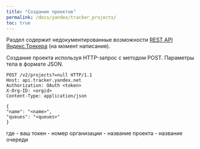 ```yaml
---
title: "Создание проектов"
permalink: /docs/yandex/tracker_projects/
toc: true
---
```


Раздел содержит недокументированные возможности
[REST API Яндекс.Трекера](https://yandex.ru/dev/connect/tracker/api/about.html) (на момент написания).

Создание проекта используя HTTP-запрос с методом POST.
Параметры тела в формате JSON.
```
POST /v2/projects?=null HTTP/1.1
Host: api.tracker.yandex.net
Authorization: OAuth <token>
X-Org-ID: <orgid>
Content-Type: application/json

{
"name": "<name>",
"queues": "<queues>"
}
```
где
<token> - ваш токен
<orgid> - номер организации
<name> - название проекта
<queues> - название очереди
